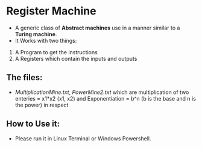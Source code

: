 # Register Machine
* A generic class of **Abstract machines** use in a manner similar to a **Turing machine**.
* It Works with two things:
1. A Program to get the instructions
2. A Registers which contain the inputs and outputs

## 

## The files:
* *MultiplicationMine.txt*, *PowerMine2.txt* which are multiplication of two enteries = x1*x2 (x1, x2) and Exponentiation = b^n (b is the base and n is the power) in respect


## How to Use it:

* Please run it in Linux Terminal or Windows Powershell. 
